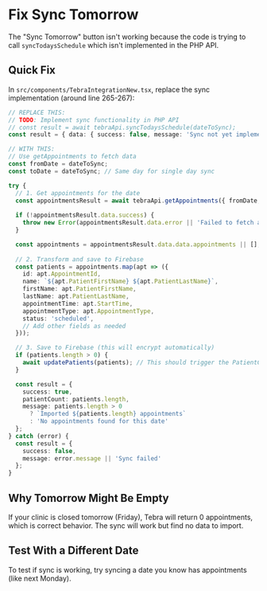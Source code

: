 # Fix Sync Tomorrow

The "Sync Tomorrow" button isn't working because the code is trying to call `syncTodaysSchedule` which isn't implemented in the PHP API.

## Quick Fix

In `src/components/TebraIntegrationNew.tsx`, replace the sync implementation (around line 265-267):

```typescript
// REPLACE THIS:
// TODO: Implement sync functionality in PHP API
// const result = await tebraApi.syncTodaysSchedule(dateToSync);
const result = { data: { success: false, message: 'Sync not yet implemented in PHP API' } };

// WITH THIS:
// Use getAppointments to fetch data
const fromDate = dateToSync;
const toDate = dateToSync; // Same day for single day sync

try {
  // 1. Get appointments for the date
  const appointmentsResult = await tebraApi.getAppointments({ fromDate, toDate });
  
  if (!appointmentsResult.data.success) {
    throw new Error(appointmentsResult.data.error || 'Failed to fetch appointments');
  }

  const appointments = appointmentsResult.data.data.appointments || [];
  
  // 2. Transform and save to Firebase
  const patients = appointments.map(apt => ({
    id: apt.AppointmentId,
    name: `${apt.PatientFirstName} ${apt.PatientLastName}`,
    firstName: apt.PatientFirstName,
    lastName: apt.PatientLastName,
    appointmentTime: apt.StartTime,
    appointmentType: apt.AppointmentType,
    status: 'scheduled',
    // Add other fields as needed
  }));

  // 3. Save to Firebase (this will encrypt automatically)
  if (patients.length > 0) {
    await updatePatients(patients); // This should trigger the PatientContext to save
  }

  const result = {
    success: true,
    patientCount: patients.length,
    message: patients.length > 0 
      ? `Imported ${patients.length} appointments` 
      : 'No appointments found for this date'
  };
} catch (error) {
  const result = {
    success: false,
    message: error.message || 'Sync failed'
  };
}
```

## Why Tomorrow Might Be Empty

If your clinic is closed tomorrow (Friday), Tebra will return 0 appointments, which is correct behavior. The sync will work but find no data to import.

## Test With a Different Date

To test if sync is working, try syncing a date you know has appointments (like next Monday).
